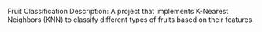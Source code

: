  Fruit Classification
Description: A project that implements K-Nearest Neighbors (KNN) to classify different types of fruits based on their features.
